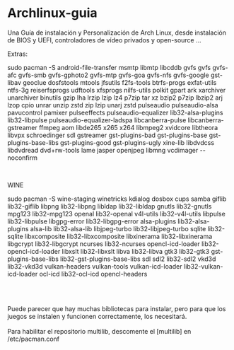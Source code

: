 # Archlinux-guia
Una Guía de instalación y Personalización de Arch Linux, desde instalación de BIOS y UEFI, controladores de vídeo privados y open-source ...

Extras:

sudo pacman -S android-file-transfer msmtp libmtp libcddb gvfs gvfs gvfs-afc gvfs-smb gvfs-gphoto2 gvfs-mtp gvfs-goa gvfs-nfs gvfs-google gst-libav geoclue dosfstools mtools jfsutils f2fs-tools btrfs-progs exfat-utils ntfs-3g reiserfsprogs udftools xfsprogs nilfs-utils polkit gpart ark xarchiver unarchiver binutils gzip lha lrzip lzip lz4 p7zip tar xz bzip2 p7zip lbzip2 arj lzop cpio unrar unzip zstd zip lzip unarj zstd pulseaudio pulseaudio-alsa pavucontrol pamixer pulseeffects pulseaudio-equalizer lib32-alsa-plugins lib32-libpulse pulseaudio-equalizer-ladspa libcanberra-pulse libcanberra-gstreamer ffmpeg aom libde265 x265 x264 libmpeg2 xvidcore libtheora libvpx schroedinger sdl gstreamer gst-plugins-bad gst-plugins-base gst-plugins-base-libs gst-plugins-good gst-plugins-ugly xine-lib libdvdcss libdvdread dvd+rw-tools lame jasper openjpeg libmng vcdimager --noconfirm

<br>

WINE


sudo pacman -S wine-staging winetricks kdialog dosbox cups samba 
giflib lib32-giflib libpng lib32-libpng libldap lib32-libldap
gnutls lib32-gnutls mpg123 lib32-mpg123 openal lib32-openal
v4l-utils lib32-v4l-utils libpulse lib32-libpulse
libgpg-error lib32-libgpg-error alsa-plugins lib32-alsa-plugins
alsa-lib lib32-alsa-lib libjpeg-turbo lib32-libjpeg-turbo
sqlite lib32-sqlite libxcomposite lib32-libxcomposite
libxinerama lib32-libxinerama libgcrypt lib32-libgcrypt
ncurses lib32-ncurses opencl-icd-loader lib32-opencl-icd-loader
libxslt lib32-libxslt libva lib32-libva gtk3 lib32-gtk3
gst-plugins-base-libs lib32-gst-plugins-base-libs 
sdl sdl2 lib32-sdl2 vkd3d lib32-vkd3d 
vulkan-headers vulkan-tools vulkan-icd-loader lib32-vulkan-icd-loader 
ocl-icd lib32-ocl-icd opencl-headers 

<br>
<br>

Puede parecer que hay muchas bibliotecas para instalar, pero para que los juegos se instalen y funcionen correctamente, los necesitará.
<br>
<br>
Para habilitar el repositorio multilib, descomente el [multilib] en /etc/pacman.conf

